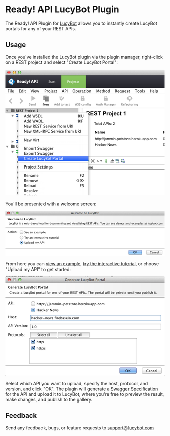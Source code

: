 # Ready! API LucyBot Plugin

The Ready! API Plugin for [LucyBot](https://lucybot.com) allows you to instantly create LucyBot portals for any of your REST APIs.

## Usage

Once you've installed the LucyBot plugin via the plugin manager, right-click on a REST project and select "Create LucyBot Portal":

![REST Menu](https://raw.githubusercontent.com/lucybot/soapui-lucybot-plugin/master/readme/img/menu.png)

You'll be presented with a welcome screen:

![LucyBot Menu](https://raw.githubusercontent.com/lucybot/soapui-lucybot-plugin/master/readme/img/welcome.png)

From here you can [view an example](https://lucybot.com/portals/hacker_news), [try the interactive tutorial](https://lucybot.com/demo), or choose "Upload my API" to get started:

![LucyBot Upload](https://raw.githubusercontent.com/lucybot/soapui-lucybot-plugin/master/readme/img/upload.png)

Select which API you want to upload, specify the host, protocol, and version, and click "OK". The plugin will generate a [Swagger Specification](http://swagger.io) for the API and upload it to LucyBot, where you're free to preview the result, make changes, and publish to the gallery.


## Feedback

Send any feedback, bugs, or feature requests to support@lucybot.com
